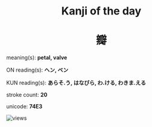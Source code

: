 <h1 align="center">Kanji of the day</h1>
<h1 align="center">瓣</h1>
<p align="left">meaning(s): <b>petal, valve</b></p>
<p align="left">ON reading(s): <b>ヘン, ベン</b></p>
<p align="left">KUN reading(s): <b>あらそ.う, はなびら, わ.ける, わきま.える</b></p>
<p align="left">stroke count: <b>20</b></p>
<p align="left">unicode: <b>74E3</b></p>
<p align="left"><img src="https://komarev.com/ghpvc/?username=tristanwagner-kanjioftheday&label=Views&color=0e75b6&style=flat" alt="views"/></p>
